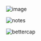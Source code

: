 ![image](https://github.com/actuator/pops/assets/78701239/58f2416c-17f0-408b-8254-1705b3fc0075)



![notes](https://user-images.githubusercontent.com/78701239/230722668-9cc50720-5b77-4571-9b35-f6a93a172788.png)


![bettercap](https://github.com/actuator/pops/assets/78701239/7f57259b-b1ae-49c8-94e3-0f6cb6f0b002)
